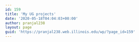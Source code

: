 ```yaml
---
id: 159
title: 'My UG projects'
date: '2020-05-18T04:04:03+00:00'
author: pranjal238
layout: page
guid: 'https://pranjal238.web.illinois.edu/wp/?page_id=159'
---
```


